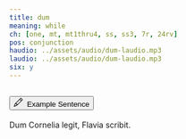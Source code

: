 ```yaml
---
title: dum
meaning: while
ch: [one, mt, mt1thru4, ss, ss3, 7r, 24rv]
pos: conjunction
haudio: ../assets/audio/dum-laudio.mp3
laudio: ../assets/audio/dum-laudio.mp3
six: y
---
```

<div class="accordion caro-accordion" id="accordionExample">
    <div class="accordion-item">
          <h2 class="accordion-header">
            <button class="accordion-button collapsed" type="button" data-bs-toggle="collapse" data-bs-target="#dum1" aria-expanded="false" aria-controls="dum1">
              <svg xmlns="http://www.w3.org/2000/svg" width="16" height="16" fill="currentColor" class="bi bi-pencil" viewBox="0 0 16 16"><path d="M12.146.146a.5.5 0 0 1 .708 0l3 3a.5.5 0 0 1 0 .708l-10 10a.5.5 0 0 1-.168.11l-5 2a.5.5 0 0 1-.65-.65l2-5a.5.5 0 0 1 .11-.168zM11.207 2.5 13.5 4.793 14.793 3.5 12.5 1.207zm1.586 3L10.5 3.207 4 9.707V10h.5a.5.5 0 0 1 .5.5v.5h.5a.5.5 0 0 1 .5.5v.5h.293zm-9.761 5.175-.106.106-1.528 3.821 3.821-1.528.106-.106A.5.5 0 0 1 5 12.5V12h-.5a.5.5 0 0 1-.5-.5V11h-.5a.5.5 0 0 1-.468-.325"/>
</svg>&#160; Example Sentence
            </button>
          </h2>
          <div id="dum1" class="accordion-collapse collapse">
            <div class="accordion-body">
              <a data-bs-toggle="tooltip" data-bs-title="while"><span class="{{ page.pos }}-underline">Dum</span></a> 
              Cornelia 
              <a data-bs-toggle="tooltip" data-bs-title="reads">legit</a>, 
              Flavia 
              <a data-bs-toggle="tooltip" data-bs-title="writes">scribit.</a> 
            </div>
          </div>
        </div>
</div>